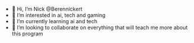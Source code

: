- 👋 Hi, I’m Nick @Berennickert
- 👀 I’m interested in ai, tech and gaming
- 🌱 I’m currently learning ai and tech
- 💞️ I’m looking to collaborate on everything that will teach me more about this program

<!---
Berennickert/Berennickert is a ✨ special ✨ repository because its `README.md` (this file) appears on your GitHub profile.
You can click the Preview link to take a look at your changes.
--->
